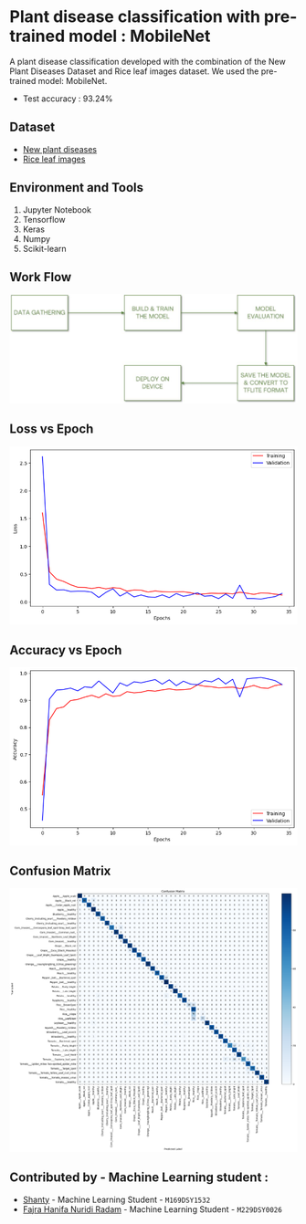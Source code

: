 # Plant disease classification with pre-trained model : MobileNet
A plant disease classification developed with the combination of the New Plant Diseases Dataset and Rice leaf images dataset. We used the pre-trained model: MobileNet.
* Test accuracy : 93.24%
## Dataset
* [New plant diseases](https://www.kaggle.com/datasets/vipoooool/new-plant-diseases-dataset)
* [Rice leaf images](https://www.kaggle.com/datasets/nizorogbezuode/rice-leaf-images)
## Environment and Tools
1. Jupyter Notebook
2. Tensorflow
3. Keras
4. Numpy
5. Scikit-learn
## Work Flow
![workflow](workflow.jpg)
## Loss vs Epoch
![loss/epoch](loss_vs_epoch.png)
## Accuracy vs Epoch
![Accuracy/epoch](accuracy_vs_epoch.png)
## Confusion Matrix
![confusion_matrix](confusion_matrix.png)
## Contributed by - Machine Learning student :
* [Shanty](https://www.linkedin.com/in/shanty01/) - Machine Learning Student - <code>M169DSY1532</code>
* [Fajra Hanifa Nuridi Radam](https://www.linkedin.com/in/fajra-hanifa-nuridi-radam-0798b3219/) - Machine Learning Student - <code>M229DSY0026</code>
